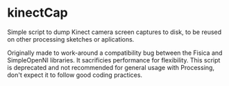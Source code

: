 # kinectCap

Simple script to dump Kinect camera screen captures to disk, to be reused on other processing sketches or aplications.

Originally made to work-around a compatibility bug between the Fisica and SimpleOpenNI libraries. It sacrificies performance for flexibility. This script is deprecated and not recommended for general usage with Processing, don't expect it to follow good coding practices.
